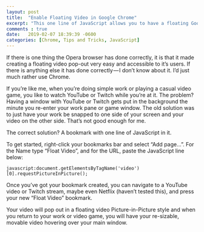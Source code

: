 ```yaml
---
layout: post
title:  "Enable Floating Video in Google Chrome"
excerpt: "This one line of JavaScript allows you to have a floating Google Chrome window to watch YouTube, Twtich, and other media sources while you're working."
comments : true
date:   2019-02-07 18:39:39 -0600
categories: [Chrome, Tips and Tricks, JavaScript]
---
```


If there is one thing the Opera browser has done correctly, it is that it made creating a floating video pop-out very easy and accessible to it’s users. If there is anything else it has done correctly — I don’t know about it. I’d just much rather use Chrome.

If you’re like me, when you’re doing simple work or playing a casual video game, you like to watch YouTube or Twitch while you’re at it. The problem? Having a window with YouTube or Twitch gets put in the background the minute you re-enter your work pane or game window. The old solution was to just have your work be snapped to one side of your screen and your video on the other side. That’s not good enough for me.

The correct solution? A bookmark with one line of JavaScript in it.

To get started, right-click your bookmarks bar and select “Add page…”. For the Name type “Float Video”, and for the URL, paste the JavaScript line below:

`javascript:document.getElementsByTagName('video')[0].requestPictureInPicture();`

Once you’ve got your bookmark created, you can navigate to a YouTube video or Twitch stream, maybe even Netflix (haven’t tested this), and press your new “Float Video” bookmark.

Your video will pop out in a floating video Picture-in-Picture style and when you return to your work or video game, you will have your re-sizable, movable video hovering over your main window.